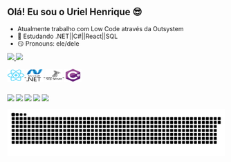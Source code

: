  ## Olá! Eu sou o Uriel Henrique 😎 

- Atualmente trabalho com Low Code através da Outsystem
- 🥽 Estudando .NET||C#||React||SQL
- 😏 Pronouns: ele/dele

 <div>
  <a href="https://github.com/urielhenrique">
  <img height="180em" src="https://github-readme-stats.vercel.app/api?username=urielhenrique&show_icons=true&theme=dark&include_all_commits=true&count_private=true"/>
  <img height="180em" src="https://github-readme-stats.vercel.app/api/top-langs/?username=urielhenrique&layout=compact&langs_count=7&theme=dark"/>
</div>
  
  <div style="display: inline_block"><br>
  <img align="center" alt="Rafa-React" height="30" width="40" src="https://raw.githubusercontent.com/devicons/devicon/master/icons/react/react-original.svg">
  <img align="center" alt="Rafa-HTML" height="30" width="40" src="https://raw.githubusercontent.com/devicons/devicon/master/icons/dot-net/dot-net-original-wordmark.svg">
    <img align="center" alt="Rafa-HTML" height="30" width="40" src="https://raw.githubusercontent.com/devicons/devicon/master/icons/microsoftsqlserver/microsoftsqlserver-plain-wordmark.svg">
  <img align="center" alt="Rafa-Csharp" height="30" width="40" src="https://raw.githubusercontent.com/devicons/devicon/master/icons/csharp/csharp-original.svg">
</div>
  
  ##
  
  <div> 
  <a href="https://www.youtube.com/channel/UCQu3iLF4RNS2u_-t4BvQu5A" target="_blank"><img src="https://img.shields.io/badge/YouTube-FF0000?style=for-the-badge&logo=youtube&logoColor=white" target="_blank"></a>
  <a href="https://www.instagram.com/eu.urielgomes/" target="_blank"><img src="https://img.shields.io/badge/-Instagram-%23E4405F?style=for-the-badge&logo=instagram&logoColor=white" target="_blank"></a>
 	<a href="https://www.twitch.tv/gomes_o_lazarento" target="_blank"><img src="https://img.shields.io/badge/Twitch-9146FF?style=for-the-badge&logo=twitch&logoColor=white" target="_blank"></a>
  <a href = "mailto:uriel.dev.outsystems@gmail.com"><img src="https://img.shields.io/badge/-Gmail-%23333?style=for-the-badge&logo=gmail&logoColor=white" target="_blank"></a>
  <a href="https://www.linkedin.com/in/uriel-gomes-a824b71bb/" target="_blank"><img src="https://img.shields.io/badge/-LinkedIn-%230077B5?style=for-the-badge&logo=linkedin&logoColor=white" target="_blank"></a> 
    
   
![Snake animation](https://github.com/urielhenrique/urielhenrique/blob/output/github-contribution-grid-snake.svg)

